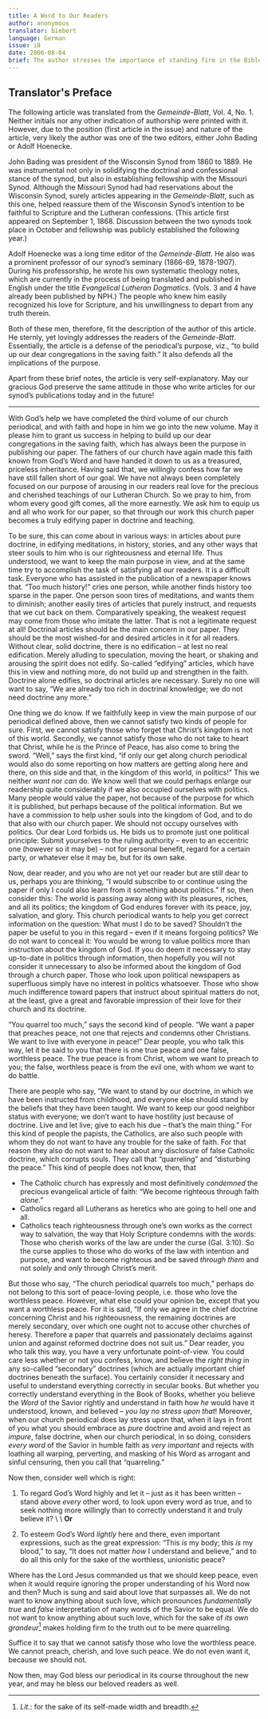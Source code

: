 ```yaml
---
title: A Word to Our Readers
author: anonymous
translator: biebert
language: German
issue: i8
date: 2006-08-04
brief: The author stresses the importance of standing firm in the Bible’s teaching out of love for both God and his people.
---
```


## Translator's Preface

The following article was translated from the *Gemeinde-Blatt*, Vol. 4, No. 1. Neither initials nor any other indication of authorship were printed with it. However, due to the position (first article in the issue) and nature of the article, very likely the author was one of the two editors, either John Bading or Adolf Hoenecke.

John Bading was president of the Wisconsin Synod from 1860 to 1889. He was instrumental not only in solidifying the doctrinal and confessional stance of the synod, but also in establishing fellowship with the Missouri Synod. Although the Missouri Synod had had reservations about the Wisconsin Synod, surely articles appearing in the *Gemeinde-Blatt*, such as this one, helped reassure them of the Wisconsin Synod’s intention to be faithful to Scripture and the Lutheran confessions. (This article first appeared on September 1, 1868. Discussion between the two synods took place in October and fellowship was publicly established the following year.) 

Adolf Hoenecke was a long time editor of the *Gemeinde-Blatt*. He also was a prominent professor of our synod’s seminary (1866-69, 1878-1907). During his professorship, he wrote his own systematic theology notes, which are currently in the process of being translated and published in English under the title *Evangelical Lutheran Dogmatics*. (Vols. 3 and 4 have already been published by NPH.) The people who knew him easily recognized his love for Scripture, and his unwillingness to depart from any truth therein. 

Both of these men, therefore, fit the description of the author of this article. He sternly, yet lovingly addresses the readers of the *Gemeinde-Blatt*. Essentially, the article is a defense of the periodical’s purpose, viz., “to build up our dear congregations in the saving faith.” It also defends all the implications of the purpose.

Apart from these brief notes, the article is very self-explanatory. May our gracious God preserve the same attitude in those who write articles for our synod’s publications today and in the future! 

---

With God’s help we have completed the third volume of our church periodical, and with faith and hope in him we go into the new volume. May it please him to grant us success in helping to build up our dear congregations in the saving faith, which has always been the purpose in publishing our paper. The fathers of our church have again made this faith known from God’s Word and have handed it down to us as a treasured, priceless inheritance. Having said that, we willingly confess how far we have still fallen short of our goal. We have not always been completely focused on our purpose of arousing in our readers real love for the precious and cherished teachings of our Lutheran Church. So we pray to him, from whom every good gift comes, all the more earnestly. We ask him to equip us and all who work for our paper, so that through our work this church paper becomes a truly edifying paper in doctrine and teaching.

To be sure, this can come about in various ways: in articles about pure doctrine, in edifying meditations, in history, stories, and any other ways that steer souls to him who is our righteousness and eternal life. Thus understood, we want to keep the main purpose in view, and at the same time try to accomplish the task of satisfying all our readers. It is a difficult task. Everyone who has assisted in the publication of a newspaper knows that. “Too much history!” cries one person, while another finds history too sparse in the paper. One person soon tires of meditations, and wants them to diminish; another easily tires of articles that purely instruct, and requests that we cut back on them. Comparatively speaking, the weakest request may come from those who imitate the latter. That is not a legitimate request at all! Doctrinal articles should be the main concern in our paper. They should be the most wished-for and desired articles in it for all readers. Without clear, solid doctrine, there is no edification – at lest no real edification. Merely alluding to speculation, moving the heart, or shaking and arousing the spirit does not edify. So-called “edifying” articles, which have this in view and nothing more, do not build up and strengthen in the faith. Doctrine alone edifies, so doctrinal articles are necessary. Surely no one will want to say, “We are already too rich in doctrinal knowledge; we do not need doctrine any more.” 

One thing we do know. If we faithfully keep in view the main purpose of our periodical defined above, then we cannot satisfy two kinds of people for sure. First, we cannot satisfy those who forget that Christ’s kingdom is not of this world. Secondly, we cannot satisfy those who do not take to heart that Christ, while he is the Prince of Peace, has also come to bring the sword.  “Well,” says the first kind, “if only our get along church periodical would also do some reporting on how matters are getting along here and there, on this side and that, in the kingdom of this world, in politics!” This we neither *want* nor *can* do. We know well that we could perhaps enlarge our readership quite considerably if we also occupied ourselves with politics. Many people would value the paper, not because of the purpose for which it is published, but perhaps because of the political information. But we have a commission to help usher souls into the kingdom of God, and to do that also with our church paper. We should not occupy ourselves with politics. Our dear Lord forbids us. He bids us to promote just one political principle: Submit yourselves to the ruling authority – even to an eccentric one (however so it may be) – not for personal benefit, regard for a certain party, or whatever else it may be, but for its own sake.

Now, dear reader, and you who are not yet our reader but are still dear to us, perhaps you are thinking, “I would subscribe to or continue using the paper if only I could also learn from it something about politics.” If so, then consider this: The world is passing away along with its pleasures, riches, and all its politics; the kingdom of God endures forever with its peace, joy, salvation, and glory. This church periodical wants to help you get correct information on the question: What must I do to be saved? Shouldn’t the paper be useful to you in this regard – even if it means forgoing politics? We do not want to conceal it: You would be wrong to value politics more than instruction about the kingdom of God. If you do deem it necessary to stay up-to-date in politics through information, then hopefully you will not consider it unnecessary to also be informed about the kingdom of God through a church paper. Those who look upon political newspapers as superfluous simply have no interest in politics whatsoever. Those who show much indifference toward papers that instruct about spiritual matters do not, at the least, give a great and favorable impression of their love for their church and its doctrine.

“You quarrel too much,” says the second kind of people. “We want a paper that preaches peace, not one that rejects and condemns other Christians. We want to live with everyone in peace!” Dear people, you who talk this way, let it be said to you that there is one true peace and one false, worthless peace. The true peace is from Christ, whom we want to preach to you; the false, worthless peace is from the evil one, with whom we want to do battle.

There are people who say, “We want to stand by our doctrine, in which we have been instructed from childhood, and everyone else should stand by the beliefs that they have been taught. We want to keep our good neighbor status with everyone; we don’t want to have hostility just because of doctrine. Live and let live; give to each his due – that’s the main thing.” For this kind of people the papists, the Catholics, are also such people with whom they do not want to have any trouble for the sake of faith. For that reason they also do not want to hear about any disclosure of false Catholic doctrine, which corrupts souls. They call that “quarreling” and “disturbing the peace.” This kind of people does not know, then, that

* The Catholic church has expressly and most definitively *condemned* the precious evangelical article of faith: “We become righteous through faith *alone*.”
* Catholics regard all Lutherans as heretics who are going to hell one and all. 
* Catholics teach righteousness through one’s own works as the correct way to salvation, the way that Holy Scripture condemns with the words: Those who cherish works of the law are under the curse (Gal. 3:10). So the curse applies to those who do works of the law with intention and purpose, and want to become righteous and be saved *through them* and not *solely* and *only* through Christ’s merit.

But those who say, “The church periodical quarrels too much,” perhaps do not belong to this sort of peace-loving people, i.e. those who love the worthless peace. However, what else could your opinion be, except that you want a worthless peace. For it is said, “If only we agree in the chief doctrine concerning Christ and his righteousness, the remaining doctrines are merely secondary, over which one ought not to accuse other churches of heresy. Therefore a paper that quarrels and passionately declaims against union and against reformed doctrine does not suit us.” Dear reader, you who talk this way, you have a very unfortunate point-of-view. You could care less whether or not you confess, know, and believe the *right thing* in any so-called “secondary” doctrines (which are actually important chief doctrines beneath the surface). You certainly consider it necessary and useful to understand everything correctly in secular books. But whether you correctly understand everything in the Book of Books, whether you believe the *Word* of the Savior rightly and understand in faith how *he* would have it understood, known, and believed – *you lay no stress upon that*! Moreover, when our church periodical does lay stress upon that, when it lays in front of you what you should embrace as *pure* doctrine and avoid and reject as *impure*, false doctrine, when our church periodical, in so doing, considers *every word* of the Savior in humble faith as *very important* and rejects with loathing all warping, perverting, and masking of his Word as arrogant and sinful censuring, then you call that “quarreling.” 

Now then, consider well which is right:

1. To regard God’s Word highly and let it – just as it has been written – stand above *every* other word, to look upon every word as true, and to seek nothing more willingly than to correctly understand it and truly believe it? \\
\\
**Or**

2. To esteem God’s Word *lightly* here and there, even important expressions, such as the great expression: “This *is* my body; this *is* my blood,” to say, “It does not matter *how* I understand and believe,” and to do all this only for the sake of the worthless, unionistic peace?

Where has the Lord Jesus commanded us that we should keep peace, even when it would require ignoring the proper understanding of his Word now and then? Much is sung and said about love that surpasses all. We do not want to know anything about such love, which pronounces *fundamentally true* and *false* interpretation of many words of the Savior to be equal. We do not want to know anything about such love, which for the sake of *its own grandeur*[^literally] makes holding firm to the truth out to be mere quarreling. 

[^literally]: *Lit.*: for the sake of its self-made width and breadth.

Suffice it to say that we cannot satisfy those who love the worthless peace. We cannot preach, cherish, and love such peace. We do not even want it, because we should not.

Now then, may God bless our periodical in its course throughout the new year, and may he bless our beloved readers as well. 